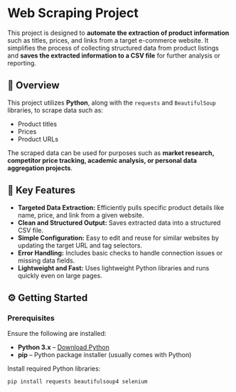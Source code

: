 # Web Scraping Project

This project is designed to **automate the extraction of product information** such as titles, prices, and links from a target e-commerce website. It simplifies the process of collecting structured data from product listings and **saves the extracted information to a CSV file** for further analysis or reporting.

## 🧾 Overview

This project utilizes **Python**, along with the `requests` and `BeautifulSoup` libraries, to scrape data such as:

- Product titles  
- Prices  
- Product URLs   

The scraped data can be used for purposes such as **market research, competitor price tracking, academic analysis, or personal data aggregation projects**.

## 🚀 Key Features

- **Targeted Data Extraction:** Efficiently pulls specific product details like name, price, and link from a given website. 
- **Clean and Structured Output:** Saves extracted data into a structured CSV file.
- **Simple Configuration:** Easy to edit and reuse for similar websites by updating the target URL and tag selectors.
- **Error Handling:** Includes basic checks to handle connection issues or missing data fields.
- **Lightweight and Fast:** Uses lightweight Python libraries and runs quickly even on large pages.

## ⚙️ Getting Started

### Prerequisites 

Ensure the following are installed:

- **Python 3.x** – [Download Python](https://www.python.org/downloads/)
- **pip** – Python package installer (usually comes with Python)

Install required Python libraries:

```bash
pip install requests beautifulsoup4 selenium

